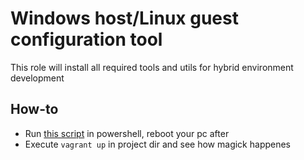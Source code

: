 Windows host/Linux guest configuration tool
=========
This role will install all required tools and utils for hybrid environment development


How-to
------------
* Run [this script](./start.txt) in powershell, reboot your pc after
* Execute `vagrant up` in project dir and see how magick happenes
